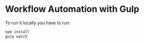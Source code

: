 # Workflow Automation with Gulp

To run it locally you have to run:

```bash
npm install
gulp watch
```
